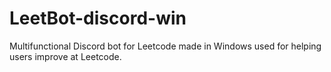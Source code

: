 # LeetBot-discord-win
Multifunctional Discord bot for Leetcode made in Windows used for helping users improve at Leetcode.
